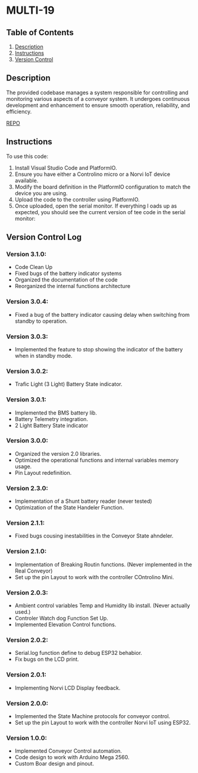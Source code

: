 # MULTI-19

## Table of Contents
1. [Description](#description)
2. [Instructions](#instructions)
3. [Version Control](#version-control)

## Description <a name="description"></a>

The provided codebase manages a system responsible for controlling and monitoring various aspects of a conveyor system. It undergoes continuous development and enhancement to ensure smooth operation, reliability, and efficiency.

[REPO](https://github.com/CharlieProjects/MULTI-19)

## Instructions <a name="instructions"></a>
To use this code:

1. Install Visual Studio Code and PlatformIO.
2. Ensure you have either a Controlino micro or a Norvi IoT device available.
3. Modify the board definition in the PlatformIO configuration to match the device you are using.
4. Upload the code to the controller using PlatformIO.
5. Once uploaded, open the serial monitor. If everything l  oads up as expected, you should see the current version of tee code in the serial monitor:


## Version Control Log <a name="version-control"></a>

### Version 3.1.0:
- Code Clean Up
- Fixed bugs of the battery indicator systems
- Organized the documentation of the code
- Reorganized the internal functions architecture

### Version 3.0.4:
- Fixed a bug of the battery indicator causing delay when switching from standby to operation.

### Version 3.0.3:
- Implemented the feature to stop showing the indicator of the battery when in standby mode.

### Version 3.0.2:
- Trafic Light (3 Light) Battery State indicator. 

### Version 3.0.1:
- Implemented the BMS battery lib.
- Battery Telemetry integration.
- 2 Light Battery State indicator

### Version 3.0.0:
- Organized the version 2.0 libraries.
- Optimized the operational functions and internal variables memory usage.
- Pin Layout redefinition.

### Version 2.3.0:
- Implementation of a Shunt battery reader (never tested)
- Optimization of the State Handeler Function.

### Version 2.1.1:
- Fixed bugs cousing inestabilities in the Conveyor State ahndeler. 

### Version 2.1.0:
- Implementation of Breaking Routin functions. (Never implemented in the Real Conveyor)
- Set up the pin Layout to work with the controller COntrolino Mini.

### Version 2.0.3:
- Ambient control variables Temp and Humidity lib install. (Never actually used.)
- Controler Watch dog Function Set Up.
- Implemented Elevation Control functions.

### Version 2.0.2:
- Serial.log function define to debug ESP32 behabior.
- Fix bugs on the LCD print. 

### Version 2.0.1:
- Implementing Norvi LCD Display feedback. 

### Version 2.0.0:
- Implemented the State Machine protocols for conveyor control.
- Set up the pin Layout to work with the controller Norvi IoT using ESP32. 

### Version 1.0.0:
- Implemented Conveyor Control automation.
- Code design to work with Arduino Mega 2560.
- Custom Boar design and pinout. 